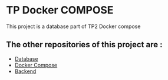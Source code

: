 # TP Docker COMPOSE 

This project is a database part of TP2 Docker compose 

## The other repositories of this project are : 
- [Database](https://github.com/ThomasMarotta/TP2_DockerCompose_DB)
- [Docker Compose](https://github.com/ThomasMarotta/TP2_DockerCompose_Utilities)
- [Backend](https://github.com/ThomasMarotta/TP2_DockerCompose_Back)
